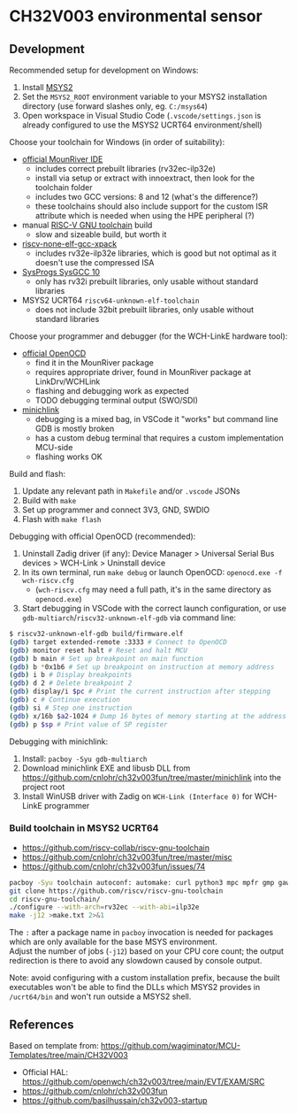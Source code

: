 # CH32V003 environmental sensor

## Development

Recommended setup for development on Windows:
1. Install [MSYS2](https://www.msys2.org/)
2. Set the `MSYS2_ROOT` environment variable to your MSYS2 installation directory (use forward slashes only, eg. `C:/msys64`)
3. Open workspace in Visual Studio Code (`.vscode/settings.json` is already configured to use the MSYS2 UCRT64 environment/shell)

Choose your toolchain for Windows (in order of suitability):
- [official MounRiver IDE](http://mounriver.com/download)
    - includes correct prebuilt libraries (rv32ec-ilp32e)
    - install via setup or extract with innoextract, then look for the toolchain folder
    - includes two GCC versions: 8 and 12 (what's the difference?)
    - these toolchains should also include support for the custom ISR attribute which is needed when using the HPE peripheral (?)
- manual [RISC-V GNU toolchain](https://github.com/riscv-collab/riscv-gnu-toolchain) build
    - slow and sizeable build, but worth it
- [riscv-none-elf-gcc-xpack](https://github.com/xpack-dev-tools/riscv-none-elf-gcc-xpack)
    - includes rv32e-ilp32e libraries, which is good but not optimal as it doesn't use the compressed ISA
- [SysProgs SysGCC 10](https://gnutoolchains.com/risc-v/)
    - only has rv32i prebuilt libraries, only usable without standard libraries
- MSYS2 UCRT64 `riscv64-unknown-elf-toolchain`
    - does not include 32bit prebuilt libraries, only usable without standard libraries

Choose your programmer and debugger (for the WCH-LinkE hardware tool):
- [official OpenOCD](https://github.com/openwch/openocd_wch)
    - find it in the MounRiver package
    - requires appropriate driver, found in MounRiver package at LinkDrv/WCHLink
    - flashing and debugging work as expected
    - TODO debugging terminal output (SWO/SDI)
- [minichlink](https://github.com/cnlohr/ch32v003fun/tree/master/minichlink)
    - debugging is a mixed bag, in VSCode it "works" but command line GDB is mostly broken
    - has a custom debug terminal that requires a custom implementation MCU-side
    - flashing works OK

Build and flash:
1. Update any relevant path in `Makefile` and/or `.vscode` JSONs
2. Build with `make`
3. Set up programmer and connect 3V3, GND, SWDIO
4. Flash with `make flash`

Debugging with official OpenOCD (recommended):
1. Uninstall Zadig driver (if any): Device Manager > Universal Serial Bus devices > WCH-Link > Uninstall device
2. In its own terminal, run `make debug` or launch OpenOCD: `openocd.exe -f wch-riscv.cfg`
    - (`wch-riscv.cfg` may need a full path, it's in the same directory as `openocd.exe`)
3. Start debugging in VSCode with the correct launch configuration, or use `gdb-multiarch`/`riscv32-unknown-elf-gdb` via command line:
```sh
$ riscv32-unknown-elf-gdb build/firmware.elf
(gdb) target extended-remote :3333 # Connect to OpenOCD
(gdb) monitor reset halt # Reset and halt MCU
(gdb) b main # Set up breakpoint on main function
(gdb) b *0x1b6 # Set up breakpoint on instruction at memory address
(gdb) i b # Display breakpoints
(gdb) d 2 # Delete breakpoint 2
(gdb) display/i $pc # Print the current instruction after stepping
(gdb) c # Continue execution
(gdb) si # Step one instruction
(gdb) x/16b $a2-1024 # Dump 16 bytes of memory starting at the address stored in register A2 minus 1024
(gdb) p $sp # Print value of SP register
```

Debugging with minichlink:
1. Install: `pacboy -Syu gdb-multiarch`
2. Download minichlink EXE and libusb DLL from https://github.com/cnlohr/ch32v003fun/tree/master/minichlink into the project root
3. Install WinUSB driver with Zadig on `WCH-Link (Interface 0)` for WCH-LinkE programmer

### Build toolchain in MSYS2 UCRT64

- https://github.com/riscv-collab/riscv-gnu-toolchain
- https://github.com/cnlohr/ch32v003fun/tree/master/misc
- https://github.com/cnlohr/ch32v003fun/issues/74

```sh
pacboy -Syu toolchain autoconf: automake: curl python3 mpc mpfr gmp gawk: base-devel: bison: flex: texinfo gperf libtool patchutils: bc zlib expat libslirp
git clone https://github.com/riscv/riscv-gnu-toolchain
cd riscv-gnu-toolchain/
./configure --with-arch=rv32ec --with-abi=ilp32e
make -j12 >make.txt 2>&1
```
The `:` after a package name in `pacboy` invocation is needed for packages which are only available for the base MSYS environment.  
Adjust the number of jobs (`-j12`) based on your CPU core count; the output redirection is there to avoid any slowdown caused by console output.

Note: avoid configuring with a custom installation prefix, because the built executables won't be able to find the DLLs which MSYS2 provides in `/ucrt64/bin` and won't run outside a MSYS2 shell.

## References

Based on template from: https://github.com/wagiminator/MCU-Templates/tree/main/CH32V003  

- Official HAL: https://github.com/openwch/ch32v003/tree/main/EVT/EXAM/SRC
- https://github.com/cnlohr/ch32v003fun
- https://github.com/basilhussain/ch32v003-startup
